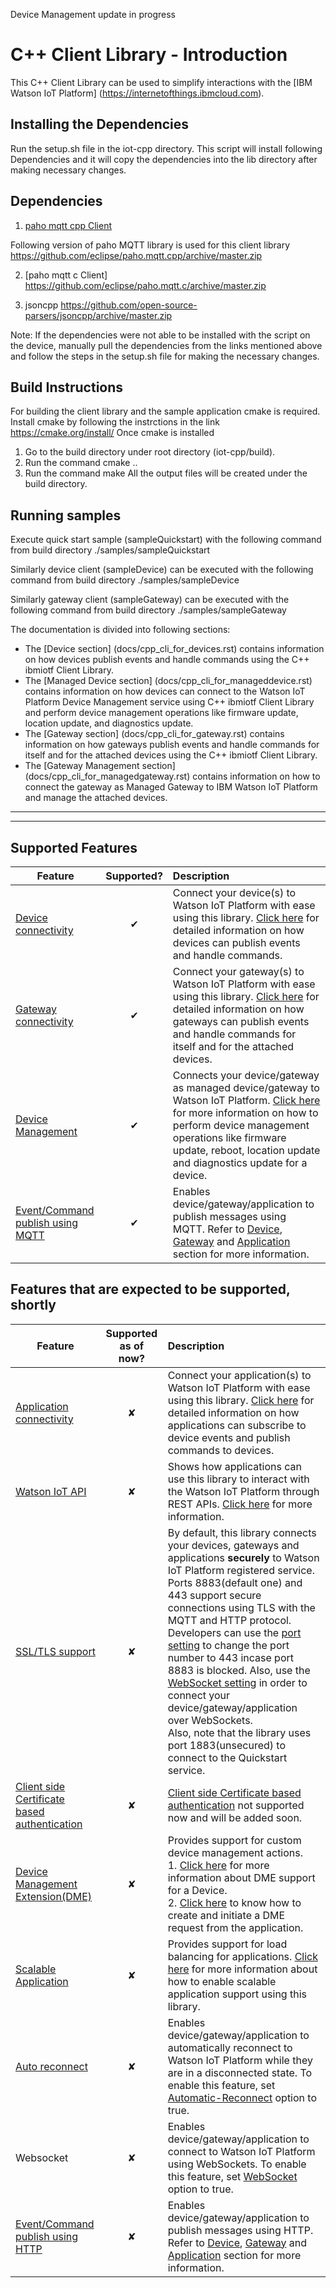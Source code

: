 Device Management update in progress

C++ Client Library - Introduction
============================================

This C++ Client Library can be used to simplify interactions with the [IBM Watson IoT Platform] (https://internetofthings.ibmcloud.com). 

Installing the Dependencies
---------------------------
Run the setup.sh file in the iot-cpp directory.
This script will install following Dependencies and it will copy the dependencies into the lib directory after making necessary changes.

Dependencies
------------

1.  [paho mqtt cpp Client]

  [paho mqtt cpp Client]: https://eclipse.org/paho/clients/cpp/
  Following version of paho MQTT library is used for this client library
  https://github.com/eclipse/paho.mqtt.cpp/archive/master.zip
  
2.  [paho mqtt c Client]
  https://github.com/eclipse/paho.mqtt.c/archive/master.zip

3.  jsoncpp
  https://github.com/open-source-parsers/jsoncpp/archive/master.zip

Note:
If the dependencies were not able to be installed with the script on the device, manually pull the dependencies from the links mentioned above and follow the steps in the setup.sh file for making the necessary changes.

Build Instructions 
------------------
For building the client library and the sample application cmake is required.
Install cmake by following the instrctions in the link https://cmake.org/install/
Once cmake is installed 

1.  Go to the build directory under root directory (iot-cpp/build).
2.  Run the command cmake ..
3.  Run the command make
All the output files will be created under the build directory.

Running samples
---------------
Execute quick start sample (sampleQuickstart) with the following command from build directory
./samples/sampleQuickstart <Path to quick start configuration file in json format>

Similarly device client (sampleDevice) can be executed with the following command from build directory
./samples/sampleDevice <Path to device configuration file in json format>

Similarly gateway client (sampleGateway) can be executed with the following command from build directory
./samples/sampleGateway <Path to gateway configuration file in json format>

The documentation is divided into following sections:  

- The [Device section] (docs/cpp_cli_for_devices.rst) contains information on how devices publish events and handle commands using the C++ ibmiotf Client Library. 
- The [Managed Device section] (docs/cpp_cli_for_manageddevice.rst) contains information on how devices can connect to the Watson IoT Platform Device Management service using C++ ibmiotf Client Library and perform device management operations like firmware update, location update, and diagnostics update.
- The [Gateway section] (docs/cpp_cli_for_gateway.rst) contains information on how gateways publish events and handle commands for itself and for the attached devices using the C++ ibmiotf Client Library. 
- The [Gateway Management section] (docs/cpp_cli_for_managedgateway.rst) contains information on how to connect the gateway as Managed Gateway to IBM Watson IoT Platform and manage the attached devices.

----

----

Supported Features
------------------

| Feature   |      Supported?      | Description |
|----------|:-------------:|:-------------|
| [Device connectivity](https://console.ng.bluemix.net/docs/services/IoT/devices/libraries/mbedcpp.html) |  &#10004; | Connect your device(s) to Watson IoT Platform with ease using this library. [Click here](https://console.ng.bluemix.net/docs/services/IoT/devices/libraries/mbedcpp.html#library_use) for detailed information on how devices can publish events and handle commands.|
| [Gateway connectivity](https://github.com/ibm-watson-iot/iot-cpp/blob/master/docs/cpp_cli_for_gateway.rst) |    &#10004;   | Connect your gateway(s) to Watson IoT Platform with ease using this library. [Click here](https://github.com/ibm-watson-iot/iot-cpp/blob/master/docs/cpp_cli_for_gateway.rst) for detailed information on how gateways can publish events and handle commands for itself and for the attached devices. |
| [Device Management](https://github.com/ibm-watson-iot/iot-cpp/blob/master/docs/cpp_cli_for_manageddevice.rst) | &#10004; | Connects your device/gateway as managed device/gateway to Watson IoT Platform. [Click here](https://github.com/ibm-watson-iot/iot-cpp/blob/master/docs/cpp_cli_for_manageddevice.rst) for more information on how to perform device management operations like firmware update, reboot, location update and diagnostics update for a device.|
| [Event/Command publish using MQTT](https://console.ng.bluemix.net/docs/services/IoT/reference/mqtt/index.html)| &#10004; | Enables device/gateway/application to publish messages using MQTT. Refer to [Device](https://console.ng.bluemix.net/docs/services/IoT/devices/libraries/java.html#publishing_events), [Gateway](https://console.ng.bluemix.net/docs/services/IoT/gateways/libraries/java_cli_gw.html#publishing_events) and [Application](https://console.ng.bluemix.net/docs/services/IoT/applications/libraries/java.html#publishing_events_devices) section for more information. |



Features that are expected to be supported, shortly
------------------

| Feature   |      Supported as of now?      | Description |
|----------|:-------------:|:-------------|
| [Application connectivity](https://console.ng.bluemix.net/docs/services/IoT/applications/libraries/java.html) | &#10008; | Connect your application(s) to Watson IoT Platform with ease using this library. [Click here](https://console.ng.bluemix.net/docs/services/IoT/applications/libraries/java.html) for detailed information on how applications can subscribe to device events and publish commands to devices. |
| [Watson IoT API](https://console.ng.bluemix.net/docs/services/IoT/reference/api.html) | &#10008; | Shows how applications can use this library to interact with the Watson IoT Platform through REST APIs. [Click here](docs/java_cli_for_api.rst) for more information. |
| [SSL/TLS support](https://console.ng.bluemix.net/docs/services/IoT/reference/security/index.html) | &#10008; | By default, this library connects your devices, gateways and applications **securely** to Watson IoT Platform registered service. Ports 8883(default one) and 443 support secure connections using TLS with the MQTT and HTTP protocol. Developers can use the [port setting](https://console.ng.bluemix.net/docs/services/IoT/devices/libraries/java.html#constructor) to change the port number to 443 incase port 8883 is blocked. Also, use the [WebSocket setting]((https://console.ng.bluemix.net/docs/services/IoT/devices/libraries/java.html#constructor)) in order to connect your device/gateway/application over WebSockets. <br> Also, note that the library uses port 1883(unsecured) to connect to the Quickstart service.|
| [Client side Certificate based authentication](https://console.ng.bluemix.net/docs/services/IoT/reference/security/RM_security.html) | &#10008; | [Client side Certificate based authentication](https://console.ng.bluemix.net/docs/services/IoT/reference/security/RM_security.html) not supported now and will be added soon.|
| [Device Management Extension(DME)](https://console.ng.bluemix.net/docs/services/IoT/devices/device_mgmt/custom_actions.html) | &#10008; | Provides support for custom device management actions.<br>1. [Click here](https://github.com/ibm-watson-iot/iot-java/blob/master/docs/java_cli_for_manageddevice.rst#device-management-extension-dme-packages) for more information about DME support for a Device. <br> 2. [Click here](https://github.com/ibm-watson-iot/iot-java/blob/master/docs/java_cli_for_api.rst#device-management-extensiondme) to know how to create and initiate a DME request from the application.|
| [Scalable Application](https://console.ng.bluemix.net/docs/services/IoT/applications/mqtt.html) | &#10008; | Provides support for load balancing for applications. [Click here](https://console.ng.bluemix.net/docs/services/IoT/applications/libraries/java.html#constructor) for more information about how to enable scalable application support using this library. |
| [Auto reconnect](https://github.com/eclipse/paho.mqtt.java/issues/9) | &#10008; | Enables device/gateway/application to automatically reconnect to Watson IoT Platform while they are in a disconnected state. To enable this feature, set [Automatic-Reconnect](https://console.ng.bluemix.net/docs/services/IoT/devices/libraries/java.html#constructor) option to true. |
| Websocket | &#10008; | Enables device/gateway/application to connect to Watson IoT Platform using WebSockets. To enable this feature, set [WebSocket](https://console.ng.bluemix.net/docs/services/IoT/devices/libraries/java.html#constructor) option to true. |
| [Event/Command publish using HTTP](https://console.ng.bluemix.net/docs/services/IoT/devices/api.html)| &#10008; |Enables device/gateway/application to publish messages using HTTP. Refer to [Device](https://console.ng.bluemix.net/docs/services/IoT/devices/libraries/java.html#publishing_events), [Gateway](https://console.ng.bluemix.net/docs/services/IoT/gateways/libraries/java_cli_gw.html#publishing_events) and [Application](https://console.ng.bluemix.net/docs/services/IoT/applications/libraries/java.html#publishing_events_devices) section for more information. |
